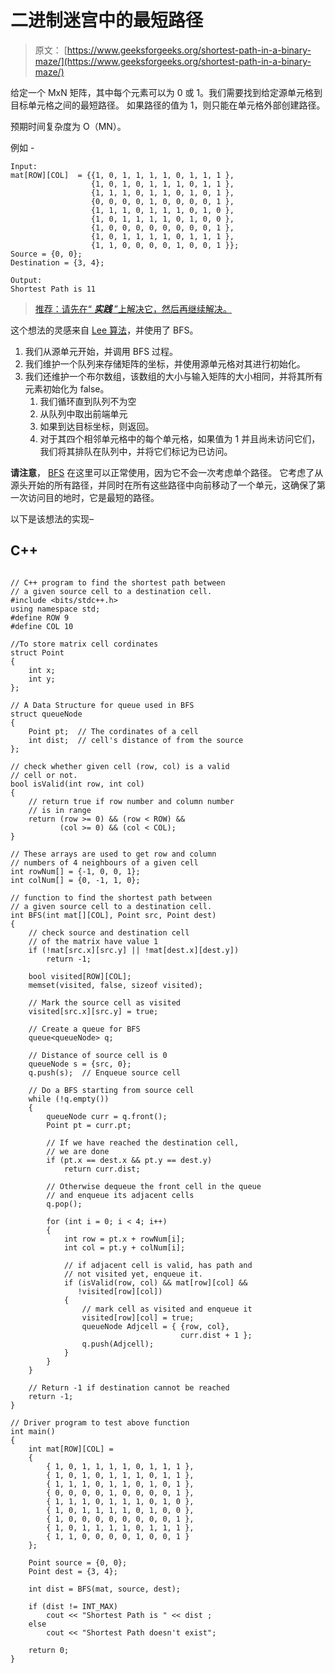 # 二进制迷宫中的最短路径

> 原文： [https://www.geeksforgeeks.org/shortest-path-in-a-binary-maze/](https://www.geeksforgeeks.org/shortest-path-in-a-binary-maze/)

给定一个 MxN 矩阵，其中每个元素可以为 0 或 1。我们需要找到给定源单元格到目标单元格之间的最短路径。 如果路径的值为 1，则只能在单元格外部创建路径。

预期时间复杂度为 O（MN）。

例如 -

```
Input:
mat[ROW][COL]  = {{1, 0, 1, 1, 1, 1, 0, 1, 1, 1 },
                  {1, 0, 1, 0, 1, 1, 1, 0, 1, 1 },
                  {1, 1, 1, 0, 1, 1, 0, 1, 0, 1 },
                  {0, 0, 0, 0, 1, 0, 0, 0, 0, 1 },
                  {1, 1, 1, 0, 1, 1, 1, 0, 1, 0 },
                  {1, 0, 1, 1, 1, 1, 0, 1, 0, 0 },
                  {1, 0, 0, 0, 0, 0, 0, 0, 0, 1 },
                  {1, 0, 1, 1, 1, 1, 0, 1, 1, 1 },
                  {1, 1, 0, 0, 0, 0, 1, 0, 0, 1 }};
Source = {0, 0};
Destination = {3, 4};

Output:
Shortest Path is 11 
```

> [推荐：请先在“ ***实践*** ”上解决它，然后再继续解决。](https://practice.geeksforgeeks.org/problems/final-destination/0)

这个想法的灵感来自 [Lee 算法](https://en.wikipedia.org/wiki/Lee_algorithm)，并使用了 BFS。

1.  我们从源单元开始，并调用 BFS 过程。
2.  我们维护一个队列来存储矩阵的坐标，并使用源单元格对其进行初始化。
3.  我们还维护一个布尔数组，该数组的大小与输入矩阵的大小相同，并将其所有元素初始化为 false。
    1.  我们循环直到队列不为空
    2.  从队列中取出前端单元
    3.  如果到达目标坐标，则返回。
    4.  对于其四个相邻单元格中的每个单元格，如果值为 1 并且尚未访问它们，我们将其排队在队列中，并将它们标记为已访问。

**请注意**， [BFS](http://www.geeksforgeeks.org/breadth-first-traversal-for-a-graph/) 在这里可以正常使用，因为它不会一次考虑单个路径。 它考虑了从源头开始的所有路径，并同时在所有这些路径中向前移动了一个单元，这确保了第一次访问目的地时，它是最短的路径。

以下是该想法的实现–

## C++ 

```

// C++ program to find the shortest path between 
// a given source cell to a destination cell. 
#include <bits/stdc++.h> 
using namespace std; 
#define ROW 9 
#define COL 10 

//To store matrix cell cordinates 
struct Point 
{ 
    int x; 
    int y; 
}; 

// A Data Structure for queue used in BFS 
struct queueNode 
{ 
    Point pt;  // The cordinates of a cell 
    int dist;  // cell's distance of from the source 
}; 

// check whether given cell (row, col) is a valid 
// cell or not. 
bool isValid(int row, int col) 
{ 
    // return true if row number and column number 
    // is in range 
    return (row >= 0) && (row < ROW) && 
           (col >= 0) && (col < COL); 
} 

// These arrays are used to get row and column 
// numbers of 4 neighbours of a given cell 
int rowNum[] = {-1, 0, 0, 1}; 
int colNum[] = {0, -1, 1, 0}; 

// function to find the shortest path between 
// a given source cell to a destination cell. 
int BFS(int mat[][COL], Point src, Point dest) 
{ 
    // check source and destination cell 
    // of the matrix have value 1 
    if (!mat[src.x][src.y] || !mat[dest.x][dest.y]) 
        return -1; 

    bool visited[ROW][COL]; 
    memset(visited, false, sizeof visited); 

    // Mark the source cell as visited 
    visited[src.x][src.y] = true; 

    // Create a queue for BFS 
    queue<queueNode> q; 

    // Distance of source cell is 0 
    queueNode s = {src, 0}; 
    q.push(s);  // Enqueue source cell 

    // Do a BFS starting from source cell 
    while (!q.empty()) 
    { 
        queueNode curr = q.front(); 
        Point pt = curr.pt; 

        // If we have reached the destination cell, 
        // we are done 
        if (pt.x == dest.x && pt.y == dest.y) 
            return curr.dist; 

        // Otherwise dequeue the front cell in the queue 
        // and enqueue its adjacent cells 
        q.pop(); 

        for (int i = 0; i < 4; i++) 
        { 
            int row = pt.x + rowNum[i]; 
            int col = pt.y + colNum[i]; 

            // if adjacent cell is valid, has path and 
            // not visited yet, enqueue it. 
            if (isValid(row, col) && mat[row][col] &&  
               !visited[row][col]) 
            { 
                // mark cell as visited and enqueue it 
                visited[row][col] = true; 
                queueNode Adjcell = { {row, col}, 
                                      curr.dist + 1 }; 
                q.push(Adjcell); 
            } 
        } 
    } 

    // Return -1 if destination cannot be reached 
    return -1; 
} 

// Driver program to test above function 
int main() 
{ 
    int mat[ROW][COL] = 
    { 
        { 1, 0, 1, 1, 1, 1, 0, 1, 1, 1 }, 
        { 1, 0, 1, 0, 1, 1, 1, 0, 1, 1 }, 
        { 1, 1, 1, 0, 1, 1, 0, 1, 0, 1 }, 
        { 0, 0, 0, 0, 1, 0, 0, 0, 0, 1 }, 
        { 1, 1, 1, 0, 1, 1, 1, 0, 1, 0 }, 
        { 1, 0, 1, 1, 1, 1, 0, 1, 0, 0 }, 
        { 1, 0, 0, 0, 0, 0, 0, 0, 0, 1 }, 
        { 1, 0, 1, 1, 1, 1, 0, 1, 1, 1 }, 
        { 1, 1, 0, 0, 0, 0, 1, 0, 0, 1 } 
    }; 

    Point source = {0, 0}; 
    Point dest = {3, 4}; 

    int dist = BFS(mat, source, dest); 

    if (dist != INT_MAX) 
        cout << "Shortest Path is " << dist ; 
    else
        cout << "Shortest Path doesn't exist"; 

    return 0; 
} 

```
